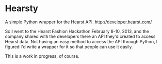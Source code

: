 Hearsty
=======

A simple Python wrapper for the Hearst API.
http://developer.hearst.com/

So I went to the Hearst Fashion Hackathon February 8-10, 2013, and the company shared with the developers there an API they'd created to access Hearst data. Not having an easy method to access the API through Python, I figured I'd write a wrapper for it so that people can use it easily.

This is a work in progress, of course.